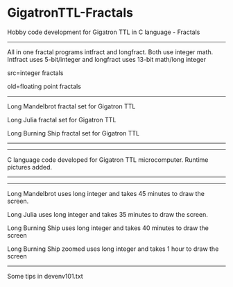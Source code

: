 # GigatronTTL-Fractals
Hobby code development for Gigatron TTL in C language - Fractals
   
---------------------------------------------------------------------------------------------------------------

All in one fractal programs intfract and longfract. Both use integer math. Intfract uses 5-bit/integer and longfract uses 13-bit math/long integer

src=integer fractals

old=floating point fractals

---------------------------------------------------------------------------------------------------------------

Long Mandelbrot fractal set for Gigatron TTL

Long Julia fractal set for Gigatron TTL

Long Burning Ship fractal set for Gigatron TTL

---------------------------------------------------------------------------------------------------------------


---------------------------------------------------------------------------------------------------------------
C language code developed for Gigatron TTL microcomputer.
Runtime pictures added.

---------------------------------------------------------------------------------------------------------------


---------------------------------------------------------------------------------------------------------------

Long Mandelbrot uses long integer and takes 45 minutes to draw the screen.

Long Julia uses long integer and takes 35 minutes to draw the screen.

Long Burning Ship uses long integer and takes 40 minutes to draw the screen

Long Burning Ship zoomed uses long integer and takes 1 hour to draw the screen

---------------------------------------------------------------------------------------------------------------
Some tips in devenv101.txt

